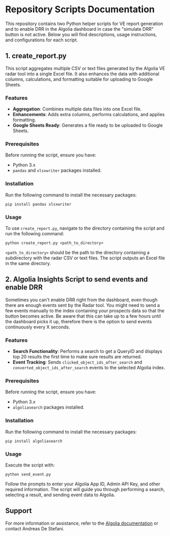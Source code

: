 # Repository Scripts Documentation

This repository contains two Python helper scripts for VE report generation and to enable DRR in the Algolia dashboard in case the "simulate DRR" button is not active. Below you will find descriptions, usage instructions, and configurations for each script.

## 1. create_report.py

This script aggregates multiple CSV or text files generated by the Algolia VE radar tool into a single Excel file. It also enhances the data with additional columns, calculations, and formatting suitable for uploading to Google Sheets.

### Features

- **Aggregation**: Combines multiple data files into one Excel file.
- **Enhancements**: Adds extra columns, performs calculations, and applies formatting.
- **Google Sheets Ready**: Generates a file ready to be uploaded to Google Sheets.


### Prerequisites

Before running the script, ensure you have:
- Python 3.x
- `pandas` and `xlsxwriter` packages installed.

### Installation

Run the following command to install the necessary packages:

```
pip install pandas xlsxwriter
```


### Usage

To use `create_report.py`, navigate to the directory containing the script and run the following command:

```
python create_report.py <path_to_directory>
```

`<path_to_directory>` should be the path to the directory containing a subdirectory with the radar CSV or text files. The script outputs an Excel file in the same directory.

## 2. Algolia Insights Script to send events and enable DRR

Sometimes you can't enable DRR right from the dashboard, even though there are enough events sent by the Radar tool. You might need to send a few events manually to the index containing your prospects data so that the button becomes active. Be aware that this can take up to a few hours until the dashboard picks it up, therefore there is the option to send events continuously every X seconds. 

### Features

- **Search Functionality**: Performs a search to get a QueryID and displays top 20 results the first time to make sure results are returned.
- **Event Tracking**: Sends `clicked_object_ids_after_search` and `converted_object_ids_after_search` events to the selected Algolia index.

### Prerequisites

Before running the script, ensure you have:
- Python 3.x
- `algoliasearch` packages installed.

### Installation

Run the following command to install the necessary packages:

```
pip install algoliasearch
```


### Usage

Execute the script with:

```
python send_event.py
```

Follow the prompts to enter your Algolia App ID, Admin API Key, and other required information. The script will guide you through performing a search, selecting a result, and sending event data to Algolia.

## Support

For more information or assistance, refer to the [Algolia documentation](https://www.algolia.com/doc/) or contact Andreas De Stefani.


